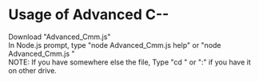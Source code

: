 # Usage of Advanced C--
Download "Advanced_Cmm.js" <br>
In Node.js prompt, type "node Advanced_Cmm.js help" or "node Advanced_Cmm.js <yourcommand>" <br> 
NOTE: If you have somewhere else the file, Type "cd <thedirectory>" or "<thedrive>:" if you have it on other drive.
